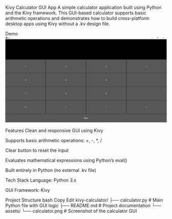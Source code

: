Kivy Calculator GUI App
A simple calculator application built using Python and the Kivy framework. This GUI-based calculator supports basic arithmetic operations and demonstrates how to build cross-platform desktop apps using Kivy without a .kv design file.

Demo
![Calculator GUI](assets/calculator.PNG)

Features
Clean and responsive GUI using Kivy

Supports basic arithmetic operations: +, -, *, /

Clear button to reset the input

Evaluates mathematical expressions using Python’s eval()

Built entirely in Python (no external .kv file)

Tech Stack
Language: Python 3.x

GUI Framework: Kivy

Project Structure
bash
Copy
Edit
kivy-calculator/
├── calculator.py      # Main Python file with GUI logic
├── README.md          # Project documentation
└── assets/
    └── calculator.png # Screenshot of the calculator GUI

